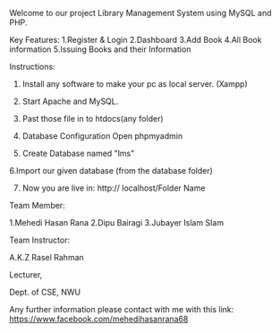 Welcome to our project Library Management System using MySQL and PHP.

Key Features:
1.Register & Login 2.Dashboard 3.Add Book  4.All Book information 5.Issuing Books and their Information

Instructions:

1. Install any software to make your pc as local server. (Xampp)

2. Start Apache and MySQL.

3. Past those file in to htdocs(any folder)

4. Database Configuration Open phpmyadmin

5. Create Database named "lms"
  
6.Import our given database (from the database folder)

7. Now you are live in: http:// localhost/Folder Name

Team Member:

1.Mehedi Hasan Rana 2.Dipu Bairagi 3.Jubayer Islam SIam

Team Instructor:

A.K.Z Rasel Rahman

Lecturer, 

Dept. of CSE, NWU

Any further information please contact with me with this link: https://www.facebook.com/mehedihasanrana68
